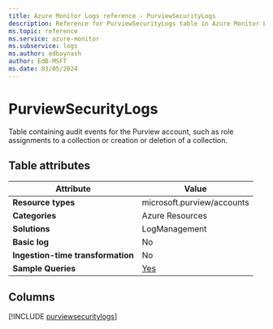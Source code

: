 ```yaml
---
title: Azure Monitor Logs reference - PurviewSecurityLogs
description: Reference for PurviewSecurityLogs table in Azure Monitor Logs.
ms.topic: reference
ms.service: azure-monitor
ms.subservice: logs
ms.author: edbaynash
author: EdB-MSFT
ms.date: 03/05/2024
---
```


# PurviewSecurityLogs

Table containing audit events for the Purview account, such as role assignments to a collection or creation or deletion of a collection.


## Table attributes

|Attribute|Value|
|---|---|
|**Resource types**|microsoft.purview/accounts|
|**Categories**|Azure Resources|
|**Solutions**| LogManagement|
|**Basic log**|No|
|**Ingestion-time transformation**|No|
|**Sample Queries**|[Yes](/azure/azure-monitor/reference/queries/purviewsecuritylogs)|



## Columns
  
[!INCLUDE [purviewsecuritylogs](.././tables/includes/purviewsecuritylogs-include.md)]
